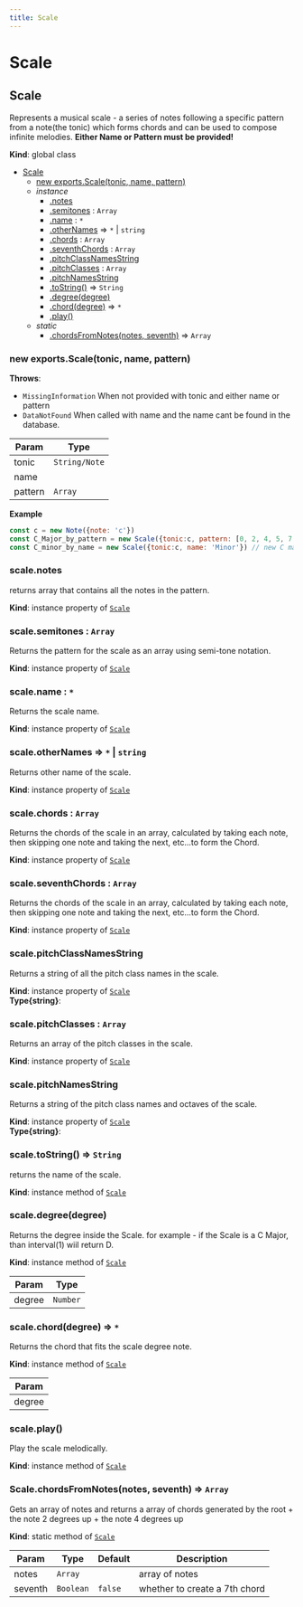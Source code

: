 ```yaml
---
title: Scale
---
```


# Scale

<a name="Scale"></a>

## Scale
Represents a musical scale - a series of notes following a specific pattern from a note(the tonic) which
    forms chords and can be used to compose infinite melodies.
<b>Either Name or Pattern must be provided!</b>

**Kind**: global class  

* [Scale](#Scale)
    * [new exports.Scale(tonic, name, pattern)](#new_Scale_new)
    * _instance_
        * [.notes](#Scale+notes)
        * [.semitones](#Scale+semitones) : <code>Array</code>
        * [.name](#Scale+name) : <code>\*</code>
        * [.otherNames](#Scale+otherNames) ⇒ <code>\*</code> \| <code>string</code>
        * [.chords](#Scale+chords) : <code>Array</code>
        * [.seventhChords](#Scale+seventhChords) : <code>Array</code>
        * [.pitchClassNamesString](#Scale+pitchClassNamesString)
        * [.pitchClasses](#Scale+pitchClasses) : <code>Array</code>
        * [.pitchNamesString](#Scale+pitchNamesString)
        * [.toString()](#Scale+toString) ⇒ <code>String</code>
        * [.degree(degree)](#Scale+degree)
        * [.chord(degree)](#Scale+chord) ⇒ <code>\*</code>
        * [.play()](#Scale+play)
    * _static_
        * [.chordsFromNotes(notes, seventh)](#Scale.chordsFromNotes) ⇒ <code>Array</code>

<a name="new_Scale_new"></a>

### new exports.Scale(tonic, name, pattern)
**Throws**:

- <code>MissingInformation</code> When not provided with tonic and either name or pattern
- <code>DataNotFound</code> When called with name and the name cant be found in the database.


| Param | Type |
| --- | --- |
| tonic | <code>String/Note</code> | 
| name |  | 
| pattern | <code>Array</code> | 

**Example**  
```js
const c = new Note({note: 'c'})
const C_Major_by_pattern = new Scale({tonic:c, pattern: [0, 2, 4, 5, 7, 9, 11]}) // new C major scale.
const C_minor_by_name = new Scale({tonic:c, name: 'Minor'}) // new C major scale // new C minor scale.
```
<a name="Scale+notes"></a>

### scale.notes
returns array that contains all the notes in the pattern.

**Kind**: instance property of [<code>Scale</code>](#Scale)  
<a name="Scale+semitones"></a>

### scale.semitones : <code>Array</code>
Returns the pattern for the scale as an array using semi-tone notation.

**Kind**: instance property of [<code>Scale</code>](#Scale)  
<a name="Scale+name"></a>

### scale.name : <code>\*</code>
Returns the scale name.

**Kind**: instance property of [<code>Scale</code>](#Scale)  
<a name="Scale+otherNames"></a>

### scale.otherNames ⇒ <code>\*</code> \| <code>string</code>
Returns other name of the scale.

**Kind**: instance property of [<code>Scale</code>](#Scale)  
<a name="Scale+chords"></a>

### scale.chords : <code>Array</code>
Returns the chords of the scale in an array, calculated by taking each note,
then skipping one note and taking the next, etc...to form the Chord.

**Kind**: instance property of [<code>Scale</code>](#Scale)  
<a name="Scale+seventhChords"></a>

### scale.seventhChords : <code>Array</code>
Returns the chords of the scale in an array, calculated by taking each note,
then skipping one note and taking the next, etc...to form the Chord.

**Kind**: instance property of [<code>Scale</code>](#Scale)  
<a name="Scale+pitchClassNamesString"></a>

### scale.pitchClassNamesString
Returns a string of all the pitch class names in the scale.

**Kind**: instance property of [<code>Scale</code>](#Scale)  
**Type{string}**:   
<a name="Scale+pitchClasses"></a>

### scale.pitchClasses : <code>Array</code>
Returns an array of the pitch classes in the scale.

**Kind**: instance property of [<code>Scale</code>](#Scale)  
<a name="Scale+pitchNamesString"></a>

### scale.pitchNamesString
Returns a string of the pitch class names and octaves of the scale.

**Kind**: instance property of [<code>Scale</code>](#Scale)  
**Type{string}**:   
<a name="Scale+toString"></a>

### scale.toString() ⇒ <code>String</code>
returns the name of the scale.

**Kind**: instance method of [<code>Scale</code>](#Scale)  
<a name="Scale+degree"></a>

### scale.degree(degree)
Returns the degree inside the Scale.
for example - if the Scale is a C Major,
than interval(1) wiil return D.

**Kind**: instance method of [<code>Scale</code>](#Scale)  

| Param | Type |
| --- | --- |
| degree | <code>Number</code> | 

<a name="Scale+chord"></a>

### scale.chord(degree) ⇒ <code>\*</code>
Returns the chord that fits the scale degree note.

**Kind**: instance method of [<code>Scale</code>](#Scale)  

| Param |
| --- |
| degree | 

<a name="Scale+play"></a>

### scale.play()
Play the scale melodically.

**Kind**: instance method of [<code>Scale</code>](#Scale)  
<a name="Scale.chordsFromNotes"></a>

### Scale.chordsFromNotes(notes, seventh) ⇒ <code>Array</code>
Gets an array of notes and returns a array of chords generated by the root +
the note 2 degrees up +
the note 4 degrees up

**Kind**: static method of [<code>Scale</code>](#Scale)  

| Param | Type | Default | Description |
| --- | --- | --- | --- |
| notes | <code>Array</code> |  | array of notes |
| seventh | <code>Boolean</code> | <code>false</code> | whether to create a 7th chord |

